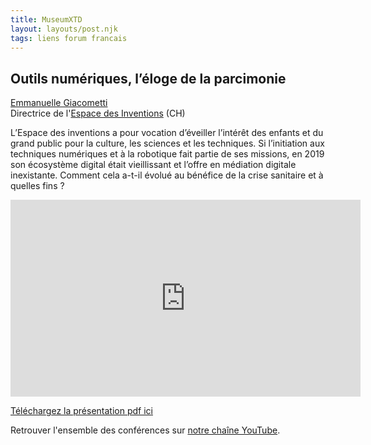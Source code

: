 ```yaml
---
title: MuseumXTD  
layout: layouts/post.njk
tags: liens forum francais
---
```

## Outils numériques, l’éloge de la parcimonie

[Emmanuelle Giacometti](https://www.linkedin.com/in/emmanuelle-giacometti-874681a/)  
Directrice de l'[Espace des Inventions](https://www.espace-des-inventions.ch/) (CH)

L’Espace des inventions a pour vocation d’éveiller l’intérêt des enfants et du grand public pour la culture, les sciences et les techniques. Si l’initiation aux techniques numériques et à la robotique fait partie de ses missions, en 2019 son écosystème digital était vieillissant et l’offre en médiation digitale inexistante. Comment cela a-t-il évolué au bénéfice de la crise sanitaire et à quelles fins ?  

<iframe width="560" height="315" src="https://www.youtube.com/embed/rn5qm0gNQe0" title="YouTube video player" frameborder="0" allow="accelerometer; autoplay; clipboard-write; encrypted-media; gyroscope; picture-in-picture" allowfullscreen></iframe>

[Téléchargez la présentation pdf ici](https://kdrive.infomaniak.com/app/share/131928/7b135ae4-424f-4660-b757-8543371cf8d0/preview/pdf/82974)  
    
Retrouver l'ensemble des conférences sur [notre chaîne YouTube](https://www.youtube.com/channel/UCTZJM5WsXDkH8QgMdACUNyw).  

